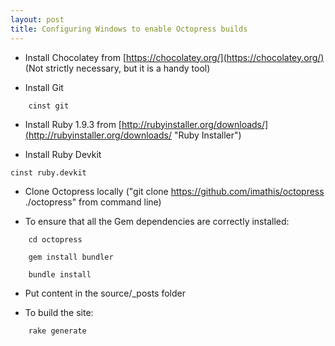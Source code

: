 ```yaml
---
layout: post
title: Configuring Windows to enable Octopress builds
---
```


- Install Chocolatey from [https://chocolatey.org/](https://chocolatey.org/) (Not strictly necessary, but it is a handy tool)

- Install Git 

```
    cinst git
```

- Install Ruby 1.9.3 from [http://rubyinstaller.org/downloads/](http://rubyinstaller.org/downloads/ "Ruby Installer")

- Install Ruby Devkit 

```
cinst ruby.devkit
```

- Clone Octopress locally ("git clone https://github.com/imathis/octopress ./octopress" from command line)

- To ensure that all the Gem dependencies are correctly installed:

```
    cd octopress
    
    gem install bundler
    
    bundle install
```
    
- Put content in the source/_posts folder

- To build the site:

```
    rake generate
```



